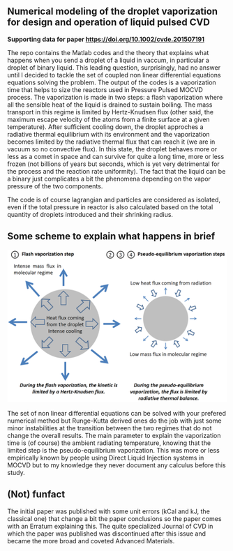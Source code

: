 ## Numerical modeling of the droplet vaporization for design and operation of liquid pulsed CVD

**Supporting data for paper https://doi.org/10.1002/cvde.201507191**

The repo contains the Matlab codes and the theory that explains what happens when you send a droplet of a liquid in vaccum, in particular a droplet of binary liquid. This leading question, surprisingly, had no answer until I decided to tackle the set of coupled non linear differential equations equations solving the problem. The output of the codes is a vaporization time that helps to size the reactors used in Pressure Pulsed MOCVD process. The vaporization is made in two steps: a flash vaporization where all the sensible heat of the liquid is drained to sustain boiling. The mass transport in this regime is limited by Hertz-Knudsen flux (other said, the maximum escape velocity of the atoms from a finite surface at a given temperature). After sufficient cooling down, the droplet approches a radiative thermal equilibrium with its environment and the vaporization becomes limited by the radiative thermal flux that can reach it (we are in vacuum so no convective flux). In this state, the droplet behaves more or less as a comet in space and can survive for quite a long time, more or less frozen (not billions of years but seconds, which is yet very detrimental for the process and the reaction rate uniformity). The fact that the liquid can be a binary just complicates a bit the phenomena depending on the vapor pressure of the two components.

The code is of course lagrangian and particles are considered as isolated, even if the total pressure in reactor is also calculated based on the total quantity of droplets introduced and their shrinking radius.

## Some scheme to explain what happens in brief

![Flash_Vaporization_Steps](Documentation/Flash_Vaporization.png)

The set of non linear differential equations can be solved with your prefered numerical method but Runge-Kutta derived ones do the job with just some minor instabilities at the transition between the two regimes that do not change the overall results. The main parameter to explain the vaporization time is (of course) the ambient radiating temperature, knowing that the limited step is the pseudo-equilibrium vaporization. This was more or less empirically known by people using Direct Liquid Injection systems in MOCVD but to my knowledge they never document any calculus before this study.

## (Not) funfact

The initial paper was published with some unit errors (kCal and kJ, the classical one) that change a bit the paper conclusions so the paper comes with an Erratum explaining this. The quite specialized Journal of CVD in which the paper was published was discontinued after this issue and became the more broad and coveted Advanced Materials.


